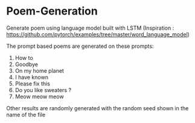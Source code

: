 # Poem-Generation
Generate poem using language model built with LSTM
(Inspiration : https://github.com/pytorch/examples/tree/master/word_language_model)

The prompt based poems are generated on these prompts:
1. How to
2. Goodbye
3. On my home planet
4. I have known
5. Please fix this
6. Do you like sweaters ?
7. Meow meow meow

Other results are randomly generated with the random seed shown in the name of the file
